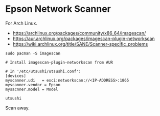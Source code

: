 # Epson Network Scanner

For Arch Linux.

- https://archlinux.org/packages/community/x86_64/imagescan/
- https://aur.archlinux.org/packages/imagescan-plugin-networkscan
- https://wiki.archlinux.org/title/SANE/Scanner-specific_problems

```
sudo pacman -S imagescan

# Install imagescan-plugin-networkscan from AUR

# In '/etc/utsushi/utsushi.conf':
[devices]
myscanner.udi   = esci:networkscan://<IP-ADDRESS>:1865
myscanner.vendor = Epson
mysacnner.model = Model

utsushi
```

Scan away.
